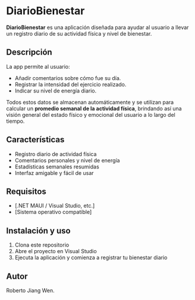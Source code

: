 # DiarioBienestar

**DiarioBienestar** es una aplicación diseñada para ayudar al usuario a llevar un registro diario de su actividad física y nivel de bienestar.

## Descripción

La app permite al usuario:

- Añadir comentarios sobre cómo fue su día.
- Registrar la intensidad del ejercicio realizado.
- Indicar su nivel de energía diario.

Todos estos datos se almacenan automáticamente y se utilizan para calcular un **promedio semanal de la actividad física**, brindando así una visión general del estado físico y emocional del usuario a lo largo del tiempo.

## Características

- Registro diario de actividad física
- Comentarios personales y nivel de energía
- Estadísticas semanales resumidas
- Interfaz amigable y fácil de usar

## Requisitos

- [.NET MAUI / Visual Studio, etc.]
- [Sistema operativo compatible]

## Instalación y uso

1. Clona este repositorio
2. Abre el proyecto en Visual Studio
3. Ejecuta la aplicación y comienza a registrar tu bienestar diario

## Autor

Roberto Jiang Wen.
